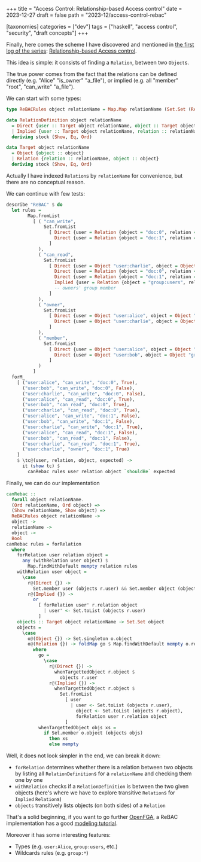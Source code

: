 +++
title = "Access Control: Relationship-based Access control"
date = 2023-12-27
draft = false
path = "2023-12/access-control-rebac"

[taxonomies]
categories = ["dev"]
tags = ["haskell", "access control", "security", "draft concepts"]
+++

Finally, here comes the scheme I have discovered and mentioned in
[the first log of the series](@/2023-12-06_access-control-acl.md):
[Relationship-based Access control](https://en.wikipedia.org/wiki/Relationship-based_access_control).

This idea is simple: it consists of finding a `Relation`, between two `Object`s.

The true power comes from the fact that the relations can be defined directly
(e.g. "Alice" "is_owner" "a_file"), or implied (e.g. all "member" "root", "can_write" "a_file").

We can start with some types:

```haskell
type ReBACRules object relationName = Map.Map relationName (Set.Set (RelationDefinition object relationName))

data RelationDefinition object relationName
  = Direct {user :: Target object relationName, object :: Target object relationName}
  | Implied {user :: Target object relationName, relation :: relationName, object :: Target object relationName}
  deriving stock (Show, Eq, Ord)

data Target object relationName
  = Object {object :: object}
  | Relation {relation :: relationName, object :: object}
  deriving stock (Show, Eq, Ord)
```

Actually I have indexed `Relation`s by `relationName` for convenience, but there
are no conceptual reason.

We can continue with few tests:

```haskell
describe "ReBAC" $ do
  let rules =
        Map.fromList
          [ ( "can_write",
              Set.fromList
                [ Direct {user = Relation {object = "doc:0", relation = "owner"}, object = Object "doc:0"},
                  Direct {user = Relation {object = "doc:1", relation = "owner"}, object = Object "doc:1"}
                ]
            ),
            ( "can_read",
              Set.fromList
                [ Direct {user = Object "user:charlie", object = Object "doc:0"},
                  Direct {user = Relation {object = "doc:0", relation = "owner"}, object = Object "doc:0"},
                  Direct {user = Relation {object = "doc:1", relation = "owner"}, object = Object "doc:1"},
                  Implied {user = Relation {object = "group:users", relation = "member"}, relation = "owner", object = Object "doc:0"} -- TODO
                  -- owners' group member
                ]
            ),
            ( "owner",
              Set.fromList
                [ Direct {user = Object "user:alice", object = Object "doc:0"},
                  Direct {user = Object "user:charlie", object = Object "doc:1"}
                ]
            ),
            ( "member",
              Set.fromList
                [ Direct {user = Object "user:alice", object = Object "group:users"},
                  Direct {user = Object "user:bob", object = Object "group:users"}
                ]
            )
          ]
  forM_
    [ ("user:alice", "can_write", "doc:0", True),
      ("user:bob", "can_write", "doc:0", False),
      ("user:charlie", "can_write", "doc:0", False),
      ("user:alice", "can_read", "doc:0", True),
      ("user:bob", "can_read", "doc:0", True),
      ("user:charlie", "can_read", "doc:0", True),
      ("user:alice", "can_write", "doc:1", False),
      ("user:bob", "can_write", "doc:1", False),
      ("user:charlie", "can_write", "doc:1", True),
      ("user:alice", "can_read", "doc:1", False),
      ("user:bob", "can_read", "doc:1", False),
      ("user:charlie", "can_read", "doc:1", True),
      ("user:charlie", "owner", "doc:1", True)
    ]
    $ \tc@(user, relation, object, expected) ->
      it (show tc) $
        canRebac rules user relation object `shouldBe` expected
```

Finally, we can do our implementation

```haskell
canRebac ::
  forall object relationName.
  (Ord relationName, Ord object) =>
  (Show relationName, Show object) =>
  ReBACRules object relationName ->
  object ->
  relationName ->
  object ->
  Bool
canRebac rules = forRelation
  where
    forRelation user relation object =
      any (withRelation user object) $
        Map.findWithDefault mempty relation rules
    withRelation user object =
      \case
        r@(Direct {}) ->
          Set.member user (objects r.user) && Set.member object (objects r.object)
        r@(Implied {}) ->
          or
            [ forRelation user' r.relation object
              | user' <- Set.toList (objects r.user)
            ]
    objects :: Target object relationName -> Set.Set object
    objects =
      \case
        o@(Object {}) -> Set.singleton o.object
        o@(Relation {}) -> foldMap go $ Map.findWithDefault mempty o.relation rules
          where
            go =
              \case
                r@(Direct {}) ->
                  whenTargettedObject r.object $
                    objects r.user
                r@(Implied {}) ->
                  whenTargettedObject r.object $
                    Set.fromList
                      [ user
                        | user <- Set.toList (objects r.user),
                          object <- Set.toList (objects r.object),
                          forRelation user r.relation object
                      ]
            whenTargettedObject objs xs =
              if Set.member o.object (objects objs)
                then xs
                else mempty
```


Well, it does not look simpler in the end, we can break it down:

* `forRelation` determines whether there is a relation between two objects by listing all `RelationDefinition`s for a `relationName` and checking them one by one
* `withRelation` checks if a `RelationDefinition` is between the two given objects (here's where we have to explore transitive `Relation`s for `Implied` `Relation`s)
* `objects` transitively lists objects (on both sides) of a `Relation`

That's a solid beginning, if you want to go further [OpenFGA](https://openfga.dev),
a ReBAC implementation has a good [modeling tutorial](https://openfga.dev/docs/modeling/getting-started).

Moreover it has some interesting features:

* Types (e.g. `user:Alice`, `group:users`, etc.)
* Wildcards rules (e.g. `group:*`)
